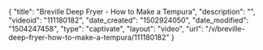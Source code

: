 {
    "title": "Breville Deep Fryer - How to Make a Tempura",
    "description": "",
    "videoid": "111180182",
    "date_created": "1502924050",
    "date_modified": "1504247458",
    "type": "captivate",
    "layout": "video",
    "url": "\/v\/breville-deep-fryer-how-to-make-a-tempura\/111180182"
}